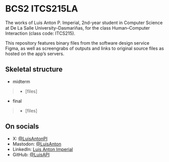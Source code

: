 # BCS2 ITCS215LA

The works of Luis Anton P. Imperial, 2nd-year student in Computer Science at De La Salle University–Dasmariñas, for the class Human–Computer Interaction (class code: ITCS215).

This repository features binary files from the software design service Figma, as well as screengrabs of outputs and links to original source files as hosted on the app’s servers.

## Skeletal structure

- midterm
> - [files]
- final
> - [files]

## On socials

- X: [@LuisAntonPI](https://twitter.com/LuisAntonPI)
- Mastodon: [@LuisAnton](https://social.vivaldi.net/@LuisAnton)
- LinkedIn: [Luis Anton Imperial](https://linkedin.com/in/LuisAntonPI)
- GitHub: [@LuisAPI](https://github.com/LuisAPI)